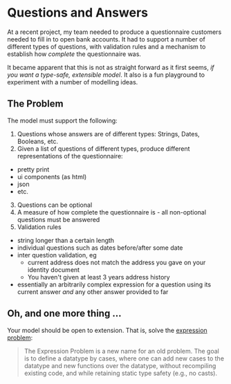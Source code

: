 # Questions and Answers

At a recent project, my team needed to produce a questionnaire customers needed to fill in to open bank accounts. 
It had to support a number of different types of questions, with validation rules and a mechanism to establish
how _complete_ the questionnaire was.

It became apparent that this is not as straight forward as it first seems, _if you want a type-safe, extensible model_.
It also is a fun playground to experiment with a number of modelling ideas.

## The Problem

The model must support the following:

1. Questions whose answers are of different types: Strings, Dates, Booleans, etc.
2. Given a list of questions of different types, produce different representations of the questionnaire:
  * pretty print
  * ui components (as html)
  * json
  * etc.
3. Questions can be optional
4. A measure of how complete the questionnaire is - all non-optional questions must be answered
5. Validation rules
  * string longer than a certain length
  * individual questions such as dates before/after some date
  * inter question validation, eg
    * current address does not match the address you gave on your identity document
    * You haven't given at least 3 years address history
  * essentially an arbitrarily complex expression for a question using its current answer _and_ any other answer provided to far 

## Oh, and one more thing …

Your model should be open to extension. That is, solve the [expression problem](http://homepages.inf.ed.ac.uk/wadler/papers/expression/expression.txt):
> The Expression Problem is a new name for an old problem.  The goal is
> to define a datatype by cases, where one can add new cases to the
> datatype and new functions over the datatype, without recompiling
> existing code, and while retaining static type safety (e.g., no
> casts).